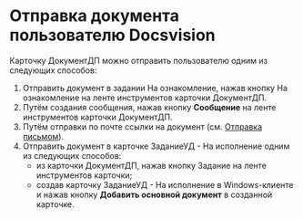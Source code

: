 # Отправка документа пользователю Docsvision

Карточку ДокументДП можно отправить пользователю одним из следующих способов:

1. Отправить документ в задании На ознакомление, нажав кнопку На ознакомление на ленте инструментов карточки ДокументДП.
2. Путём создания сообщения, нажав кнопку **Сообщение** на ленте инструментов карточки ДокументДП.
3. Путём отправки по почте ссылки на документ (см. [Отправка письмом](Doc_Mail.md)).
4. Отправить документ в карточке ЗаданиеУД - На исполнение одним из следующих способов:
   - из карточки ДокументДП, нажав кнопку Задание на ленте инструментов карточки;
   - создав карточку ЗаданиеУД - На исполнение в Windows-клиенте и нажав кнопку **Добавить основной документ** в созданной карточке.